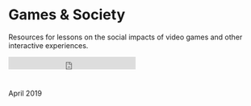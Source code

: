 # Games & Society

Resources for lessons on the social impacts of video games and other interactive experiences.

<div style="max-width:100%">
  <div style="position:relative;height:0;padding-bottom:10%">
    <iframe src="https://embed.ted.com/talks/herman_narula_the_transformative_power_of_video_games" width="50%" max-height="480" style="position:absolute;left:0;top:0;width:50%;height:50%" frameborder="0" scrolling="no" allowfullscreen>
    </iframe>
  </div>
  <p>April 2019</p>
</div>
